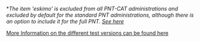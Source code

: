 \**The item 'eskimo' is excluded from all PNT-CAT administrations and excluded by default for the standard PNT administrations, although there is an option to include it for the full PNT. <a href="https://leader.pubs.asha.org/do/10.1044/leader.AE.26052021.26/full/" target="_blank">See here</a>*

<a href="https://aphasia-apps.github.io/pnt/articles/articles/PNT-Versions.html" target="_blank">More Information on the different test versions can be found here</a> 